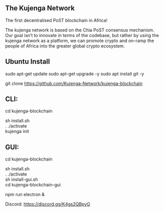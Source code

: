 ## The Kujenga Network

The first decentralised PoST blockchain in Africa!

The kujenga network is based on the Chia PoST consensus mechanism. Our goal isn’t to innovate in terms of the codebase, but rather by using the kujenga network as a platform, we can promote crypto and on-ramp the people of Africa into the greater global crypto ecosystem.

## Ubuntu Install

sudo apt-get update
sudo apt-get upgrade -y
sudo apt install git -y

git clone https://github.com/Kujenga-Network/kujenga-blockchain

## CLI:
cd kujenga-blockchain

sh install.sh  
. ./activate  
kujenga init 

## GUI:  
cd kujenga-blockchain

sh install.sh   
. ./activate   
sh install-gui.sh   
cd kujenga-blockchain-gui   

npm run electron &


Discord: https://discord.gg/K4gs2QBpyG

